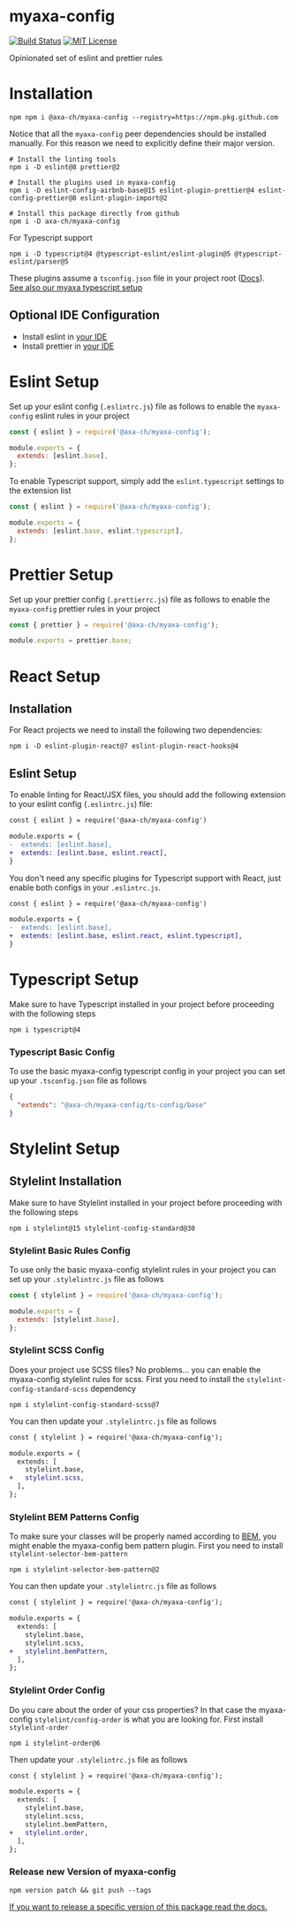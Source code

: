 # myaxa-config

[![Build Status][ci-image]][ci-url]
[![MIT License][license-image]][license-url]

Opinionated set of eslint and prettier rules

# Installation

```shell
npm npm i @axa-ch/myaxa-config --registry=https://npm.pkg.github.com      
```

Notice that all the `myaxa-config` peer dependencies should be installed manually. For this reason we need to explicitly define their major version.

```shell
# Install the linting tools
npm i -D eslint@8 prettier@2

# Install the plugins used in myaxa-config
npm i -D eslint-config-airbnb-base@15 eslint-plugin-prettier@4 eslint-config-prettier@8 eslint-plugin-import@2

# Install this package directly from github
npm i -D axa-ch/myaxa-config
```

For Typescript support

```shell
npm i -D typescript@4 @typescript-eslint/eslint-plugin@5 @typescript-eslint/parser@5
```

These plugins assume a `tsconfig.json` file in your project root ([Docs](https://www.typescriptlang.org/docs/handbook/tsconfig-json.html)).
<br/>
[See also our myaxa typescript setup](https://github.com/axa-ch/myaxa-config#typescript-setup)

## Optional IDE Configuration

- Install eslint in [your IDE](https://eslint.org/docs/user-guide/integrations)
- Install prettier in [your IDE](https://prettier.io/docs/en/editors.html)

# Eslint Setup

Set up your eslint config (`.eslintrc.js`) file as follows to enable the `myaxa-config` eslint rules in your project

```js
const { eslint } = require('@axa-ch/myaxa-config');

module.exports = {
  extends: [eslint.base],
};
```

To enable Typescript support, simply add the `eslint.typescript` settings to the extension list

```js
const { eslint } = require('@axa-ch/myaxa-config');

module.exports = {
  extends: [eslint.base, eslint.typescript],
};
```

# Prettier Setup

Set up your prettier config (`.prettierrc.js`) file as follows to enable the `myaxa-config` prettier rules in your project

```js
const { prettier } = require('@axa-ch/myaxa-config');

module.exports = prettier.base;
```

# React Setup

## Installation

For React projects we need to install the following two dependencies:

```shell
npm i -D eslint-plugin-react@7 eslint-plugin-react-hooks@4
```

## Eslint Setup

To enable linting for React/JSX files, you should add the following extension to your eslint config (`.eslintrc.js`) file:

```diff
const { eslint } = require('@axa-ch/myaxa-config')

module.exports = {
-  extends: [eslint.base],
+  extends: [eslint.base, eslint.react],
}
```

You don't need any specific plugins for Typescript support with React, just enable both configs in your `.eslintrc.js`.

```diff
const { eslint } = require('@axa-ch/myaxa-config')

module.exports = {
-  extends: [eslint.base],
+  extends: [eslint.base, eslint.react, eslint.typescript],
}
```

# Typescript Setup

Make sure to have Typescript installed in your project before proceeding with the following steps

```shell
npm i typescript@4
```

### Typescript Basic Config

To use the basic myaxa-config typescript config in your project you can set up your `.tsconfig.json` file as follows

```json
{
  "extends": "@axa-ch/myaxa-config/ts-config/base"
}
```

# Stylelint Setup

## Stylelint Installation

Make sure to have Stylelint installed in your project before proceeding with the following steps

```shell
npm i stylelint@15 stylelint-config-standard@30
```

### Stylelint Basic Rules Config

To use only the basic myaxa-config stylelint rules in your project you can set up your `.stylelintrc.js` file as follows

```js
const { stylelint } = require('@axa-ch/myaxa-config');

module.exports = {
  extends: [stylelint.base],
};
```

### Stylelint SCSS Config

Does your project use SCSS files? No problems... you can enable the myaxa-config stylelint rules for scss.
First you need to install the `stylelint-config-standard-scss` dependency

```shell
npm i stylelint-config-standard-scss@7
```

You can then update your `.stylelintrc.js` file as follows

```diff
const { stylelint } = require('@axa-ch/myaxa-config');

module.exports = {
  extends: [
    stylelint.base,
+   stylelint.scss,
  ],
};
```

### Stylelint BEM Patterns Config

To make sure your classes will be properly named according to [BEM](http://getbem.com/), you might enable the myaxa-config bem pattern plugin.
First you need to install `stylelint-selector-bem-pattern`

```shell
npm i stylelint-selector-bem-pattern@2
```

You can then update your `.stylelintrc.js` file as follows

```diff
const { stylelint } = require('@axa-ch/myaxa-config');

module.exports = {
  extends: [
    stylelint.base,
    stylelint.scss,
+   stylelint.bemPattern,
  ],
};
```

### Stylelint Order Config

Do you care about the order of your css properties? In that case the myaxa-config `stylelint/config-order` is what you are looking for.
First install `stylelint-order`

```shell
npm i stylelint-order@6
```

Then update your `.stylelintrc.js` file as follows

```diff
const { stylelint } = require('@axa-ch/myaxa-config');

module.exports = {
  extends: [
    stylelint.base,
    stylelint.scss,
    stylelint.bemPattern,
+   stylelint.order,
  ],
};
```

### Release new Version of myaxa-config

```shell
npm version patch && git push --tags
```

[If you want to release a specific version of this package read the docs.](https://docs.npmjs.com/cli/v8/commands/npm-version)

[ci-image]: https://img.shields.io/github/actions/workflow/status/axa-ch/myaxa-config/ci.yml?style=flat-square&branch=main
[ci-url]: https://github.com/axa-ch/myaxa-config/actions
[license-image]: http://img.shields.io/badge/license-MIT-000000.svg?style=flat-square
[license-url]: LICENSE
